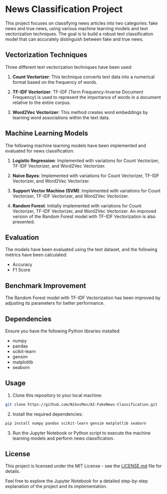 # News Classification Project

This project focuses on classifying news articles into two categories: fake news and true news, using various machine learning models and text vectorization techniques. The goal is to build a robust text classification model that can accurately distinguish between fake and true news.

## Vectorization Techniques

Three different text vectorization techniques have been used:

1. **Count Vectorizer**: This technique converts text data into a numerical format based on the frequency of words.

2. **TF-IDF Vectorizer**: TF-IDF (Term Frequency-Inverse Document Frequency) is used to represent the importance of words in a document relative to the entire corpus.

3. **Word2Vec Vectorizer**: This method creates word embeddings by learning word associations within the text data.

## Machine Learning Models

The following machine learning models have been implemented and evaluated for news classification:

1. **Logistic Regression**: Implemented with variations for Count Vectorizer, TF-IDF Vectorizer, and Word2Vec Vectorizer.

2. **Naive Bayes**: Implemented with variations for Count Vectorizer, TF-IDF Vectorizer, and Word2Vec Vectorizer.

3. **Support Vector Machine (SVM)**: Implemented with variations for Count Vectorizer, TF-IDF Vectorizer, and Word2Vec Vectorizer.

4. **Random Forest**: Initially implemented with variations for Count Vectorizer, TF-IDF Vectorizer, and Word2Vec Vectorizer. An improved version of the Random Forest model with TF-IDF Vectorization is also presented.

## Evaluation

The models have been evaluated using the test dataset, and the following metrics have been calculated:

- Accuracy
- F1 Score

## Benchmark Improvement

The Random Forest model with TF-IDF Vectorization has been improved by adjusting its parameters for better performance.

## Dependencies

Ensure you have the following Python libraries installed:

- numpy
- pandas
- scikit-learn
- gensim
- matplotlib
- seaborn

## Usage

1. Clone this repository to your local machine:

```bash
git clone https://github.com/NikosMav/AI-FakeNews-Classification.git
```

2. Install the required dependencies:

```bash
pip install numpy pandas scikit-learn gensim matplotlib seaborn
```

3. Run the Jupyter Notebook or Python script to execute the machine learning models and perform news classification.

## License

This project is licensed under the MIT License - see the [LICENSE.md](LICENSE.md) file for details.

Feel free to explore the Jupyter Notebook for a detailed step-by-step explanation of the project and its implementation.
